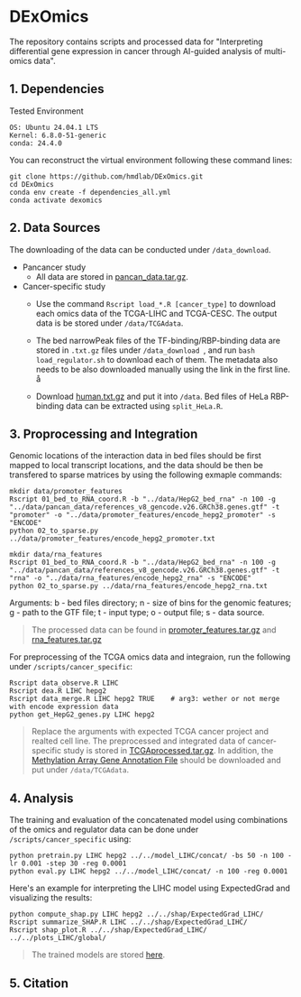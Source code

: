 # DExOmics
The repository contains scripts and processed data for "Interpreting differential gene expression in cancer through AI-guided analysis of multi-omics data".

## 1. Dependencies
Tested Environment
```
OS: Ubuntu 24.04.1 LTS
Kernel: 6.8.0-51-generic
conda: 24.4.0
```
You can reconstruct the virtual environment following these command lines:
```
git clone https://github.com/hmdlab/DExOmics.git
cd DExOmics
conda env create -f dependencies_all.yml
conda activate dexomics
```

## 2. Data Sources
The downloading of the data can be conducted under `/data_download`. 
- Pancancer study
    - All data are stored in [pancan_data.tar.gz](https://drive.google.com/drive/folders/1etIOFisUnMDNoQ5UAiMHyz3Mo2n49dAk?usp=drive_link).
- Cancer-specific study
    - Use the command `Rscript load_*.R [cancer_type]` to download each omics data of the TCGA-LIHC and TCGA-CESC. The output data is be stored under `/data/TCGAdata`.

    - The bed narrowPeak files of the TF-binding/RBP-binding data are stored in `.txt.gz` files under `/data_download `, and run `bash load_regulator.sh` to download each of them. The metadata also needs to be also downloaded manually using the link in the first line.
å
    - Download [human.txt.gz](https://cloud.tsinghua.edu.cn/d/8133e49661e24ef7a915/files/?p=%2Fhuman.txt.gz&dl=1) and put it into `/data`. Bed files of HeLa RBP-binding data can be extracted using `split_HeLa.R`.


## 3. Proprocessing and Integration
Genomic locations of the interaction data in bed files should be first mapped to local transcript locations, and the data should be then be transfered to sparse matrices by using the following exmaple commands:
```
mkdir data/promoter_features
Rscript 01_bed_to_RNA_coord.R -b "../data/HepG2_bed_rna" -n 100 -g "../data/pancan_data/references_v8_gencode.v26.GRCh38.genes.gtf" -t "promoter" -o "../data/promoter_features/encode_hepg2_promoter" -s "ENCODE"
python 02_to_sparse.py ../data/promoter_features/encode_hepg2_promoter.txt

mkdir data/rna_features
Rscript 01_bed_to_RNA_coord.R -b "../data/HepG2_bed_rna" -n 100 -g "../data/pancan_data/references_v8_gencode.v26.GRCh38.genes.gtf" -t "rna" -o "../data/rna_features/encode_hepg2_rna" -s "ENCODE"
python 02_to_sparse.py ../data/rna_features/encode_hepg2_rna.txt
```
Arguments: b - bed files directory; n - size of bins for the genomic features; g - path to the GTF file; t - input type; o - output file; s - data source.

> The processed data can be found in [promoter_features.tar.gz](https://drive.google.com/drive/folders/1etIOFisUnMDNoQ5UAiMHyz3Mo2n49dAk?usp=drive_link) and [rna_features.tar.gz](https://drive.google.com/drive/folders/1etIOFisUnMDNoQ5UAiMHyz3Mo2n49dAk?usp=drive_link)

 For preprocessing of the TCGA omics data and integraion, run the following under `/scripts/cancer_specific`:
```
Rscript data_observe.R LIHC
Rscript dea.R LIHC hepg2
Rscript data_merge.R LIHC hepg2 TRUE    # arg3: wether or not merge with encode expression data
python get_HepG2_genes.py LIHC hepg2
```
> Replace the arguments with expected TCGA cancer project and realted cell line. The preprocessed and integrated data of cancer-specific study is stored in [TCGAprocessed.tar.gz](https://drive.google.com/drive/folders/1etIOFisUnMDNoQ5UAiMHyz3Mo2n49dAk?usp=drive_link). In addition, the [Methylation Array Gene Annotation File](https://api.gdc.cancer.gov/v0/data/021a2330-951d-474f-af24-1acd77e7664f) should be downloaded and put under `/data/TCGAdata`.

## 4. Analysis
The training and evaluation of the concatenated model using combinations of the omics and regulator data can be done under `/scripts/cancer_specific` using:
```
python pretrain.py LIHC hepg2 ../../model_LIHC/concat/ -bs 50 -n 100 -lr 0.001 -step 30 -reg 0.0001
python eval.py LIHC hepg2 ../../model_LIHC/concat/ -n 100 -reg 0.0001
```
Here's an example for interpreting the LIHC model using ExpectedGrad and visualizing the results:
```
python compute_shap.py LIHC hepg2 ../../shap/ExpectedGrad_LIHC/
Rscript summarize_SHAP.R LIHC ../../shap/ExpectedGrad_LIHC/
Rscript shap_plot.R ../../shap/ExpectedGrad_LIHC/ ../../plots_LIHC/global/
```
> The trained models are stored [here](https://drive.google.com/drive/folders/115VOsmUTsXhxcnQ6qf4_8ZRSEP29KyJO?usp=drive_link).

## 5. Citation